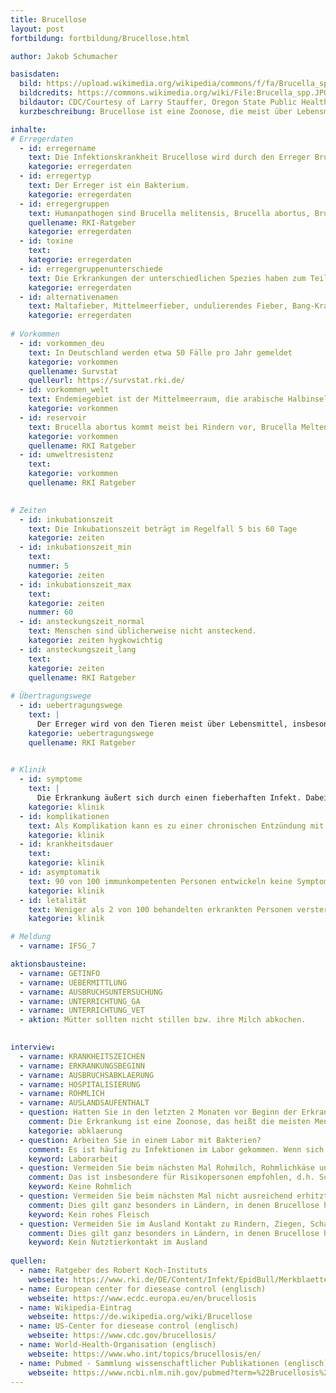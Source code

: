 ```yaml
---
title: Brucellose
layout: post
fortbildung: fortbildung/Brucellose.html

author: Jakob Schumacher

basisdaten:
  bild: https://upload.wikimedia.org/wikipedia/commons/f/fa/Brucella_spp.JPG
  bildcredits: https://commons.wikimedia.org/wiki/File:Brucella_spp.JPG
  bildautor: CDC/Courtesy of Larry Stauffer, Oregon State Public Health Laboratory
  kurzbeschreibung: Brucellose ist eine Zoonose, die meist über Lebensmittel übertragen wird. In Deutschland ist sie selten - die Mehrzahl der Fälle wird importiert.

inhalte:  
# Erregerdaten
  - id: erregername
    text: Die Infektionskrankheit Brucellose wird durch den Erreger Brucella hervorgerufen. 
    kategorie: erregerdaten
  - id: erregertyp
    text: Der Erreger ist ein Bakterium. 
    kategorie: erregerdaten
  - id: erregergruppen
    text: Humanpathogen sind Brucella melitensis, Brucella abortus, Brucella suis und Brucella canis
    quellename: RKI-Ratgeber 
    kategorie: erregerdaten
  - id: toxine
    text: 
    kategorie: erregerdaten
  - id: erregergruppenunterschiede
    text: Die Erkrankungen der unterschiedlichen Spezies haben zum Teil Eigennamen.
    kategorie: erregerdaten
  - id: alternativenamen
    text: Maltafieber, Mittelmeerfieber, undulierendes Fieber, Bang-Krankheit, Morbus Bang, Abortus Bang, Schweinebrucellose, Hundebrucellose, Rinderbrucellose, Schafbrucellose, Ziegenbrucellose
    kategorie: erregerdaten
    
# Vorkommen
  - id: vorkommen_deu
    text: In Deutschland werden etwa 50 Fälle pro Jahr gemeldet
    kategorie: vorkommen
    quellename: Survstat
    quelleurl: https://survstat.rki.de/
  - id: vorkommen_welt
    text: Endemiegebiet ist der Mittelmeerraum, die arabische Halbinsel, Afrika, Asien, Mittel- und Südamerika
    kategorie: vorkommen
  - id: reservoir
    text: Brucella abortus kommt meist bei Rindern vor, Brucella Meltensis meist bei Schafen und Ziegen aber auch Kamelen, Brucella suis meist bei Schweinen, Brucella canis meist bei Hunden. 
    kategorie: vorkommen
    quellename: RKI Ratgeber
  - id: umweltresistenz
    text:
    kategorie: vorkommen 
    quellename: RKI Ratgeber 

    
# Zeiten
  - id: inkubationszeit
    text: Die Inkubationszeit beträgt im Regelfall 5 bis 60 Tage
    kategorie: zeiten
  - id: inkubationszeit_min
    text: 
    nummer: 5
    kategorie: zeiten
  - id: inkubationszeit_max
    text:
    kategorie: zeiten
    nummer: 60
  - id: ansteckungszeit_normal
    text: Menschen sind üblicherweise nicht ansteckend.
    kategorie: zeiten hygkowichtig
  - id: ansteckungszeit_lang 
    text: 
    kategorie: zeiten
    quellename: RKI Ratgeber
  
# Übertragungswege
  - id: uebertragungswege
    text: | 
      Der Erreger wird von den Tieren meist über Lebensmittel, insbesondere Rohmilch übertragen. Eine direkte Übertragung vom Tier auf den Menschen ist ebenfalls möglich. Eine Übertragung von Mensch zu Mensch ist  unwahrscheinlich und betrifft insbesondere Stillen, Bluttransfusion und Geschlechtsverkehr.
    kategorie: uebertragungswege 
    quellename: RKI Ratgeber
    

# Klinik
  - id: symptome
    text: |
      Die Erkrankung äußert sich durch einen fieberhaften Infekt. Dabei kann das Fieber zeitweilig auch verschwinden (undulierendes Fieber)
    kategorie: klinik
  - id: komplikationen
    text: Als Komplikation kann es zu einer chronischen Entzündung mit unspezifischen Allgemeinsymptomen kommen (Mattigkeit, Depression, vermehrtes Schwitzen). Lokalisierte Infektion können viele Organe betreffen, insbesondere Gelenke.
    kategorie: klinik
  - id: krankheitsdauer
    text: 
    kategorie: klinik
  - id: asymptomatik
    text: 90 von 100 immunkompetenten Personen entwickeln keine Symptome.
    kategorie: klinik
  - id: letalität
    text: Weniger als 2 von 100 behandelten erkrankten Personen versterben.
    kategorie: klinik

# Meldung
  - varname: IFSG_7

aktionsbausteine:
  - varname: GETINFO
  - varname: UEBERMITTLUNG
  - varname: AUSBRUCHSUNTERSUCHUNG
  - varname: UNTERRICHTUNG_GA
  - varname: UNTERRICHTUNG_VET
  - aktion: Mütter sollten nicht stillen bzw. ihre Milch abkochen.
    

interview:     
  - varname: KRANKHEITSZEICHEN
  - varname: ERKRANKUNGSBEGINN
  - varname: AUSBRUCHSABKLAERUNG
  - varname: HOSPITALISIERUNG
  - varname: ROHMLICH
  - varname: AUSLANDSAUFENTHALT
  - question: Hatten Sie in den letzten 2 Monaten vor Beginn der Erkrankung Kontakt zu Rindern, Ziegen, Schafen, Schweine, Wildschweine?
    comment: Die Erkrankung ist eine Zoonose, das heißt die meisten Menschen infizieren sich bei Tieren. B. abortus kommt bei Rindern vor, B. melitensis vorwiegend bei Ziegen und Schafen, B. suis bei Schweinen. Das Wildschwein ist unter einheimischen Bedingungen ein Reservoir für Brucella suis, Biotyp 2. Je nachdem, wie eindeutig der Zusammenhang ist, können hieraus Maßnahmen erwachsen. Zum Beispiel wenn ein einziger Bauernhof oder Streichelzoo besucht wurde.
    kategorie: abklaerung
  - question: Arbeiten Sie in einem Labor mit Bakterien?
    comment: Es ist häufig zu Infektionen im Labor gekommen. Wenn sich hier ein Zusammenhang ergibt, sollte die für das Labor zuständige Behörde dem Zusammenhang nachgehen.
    keyword: Laborarbeit
  - question: Vermeiden Sie beim nächsten Mal Rohmilch, Rohmlichkäse und ähnliche Produkte.
    comment: Das ist insbesondere für Risikopersonen empfohlen, d.h. Schwangere, kleine Kinder, Personen mit chronischen Erkrankungen. Das gilt auch für andere Erreger wie z.B. Campylobacter usw.
    keyword: Keine Rohmlich
  - question: Vermeiden Sie beim nächsten Mal nicht ausreichend erhitztes Fleisch
    comment: Dies gilt ganz besonders in Ländern, in denen Brucellose häufig ist, zum Beispiel der Türkei.
    keyword: Kein rohes Fleisch
  - question: Vermeiden Sie im Ausland Kontakt zu Rindern, Ziegen, Schafen, Hausschweine, Wildschweinen und Hunden.
    comment: Dies gilt ganz besonders in Ländern, in denen Brucellose häufig ist, zum Beispiel der Türkei. Wenn das nicht möglich ist versuchen Sie sich nach dem Kontakt mit dem Tier nicht in die Augen oder den Mundbereich zu fassen und waschen Sie sich die Hände.
    keyword: Kein Nutztierkontakt im Ausland
  
quellen:
  - name: Ratgeber des Robert Koch-Instituts
    webseite: https://www.rki.de/DE/Content/Infekt/EpidBull/Merkblaetter/Ratgeber_Brucellose.html
  - name: European center for diesease control (englisch)
    webseite: https://www.ecdc.europa.eu/en/brucellosis
  - name: Wikipedia-Eintrag
    webseite: https://de.wikipedia.org/wiki/Brucellose
  - name: US-Center for diesease control (englisch)
    webseite: https://www.cdc.gov/brucellosis/
  - name: World-Health-Organisation (englisch)
    webseite: https://www.who.int/topics/brucellosis/en/
  - name: Pubmed - Sammlung wissenschaftlicher Publikationen (englisch)
    webseite: https://www.ncbi.nlm.nih.gov/pubmed?term=%22Brucellosis%22%5BMesh%5D
---
```


